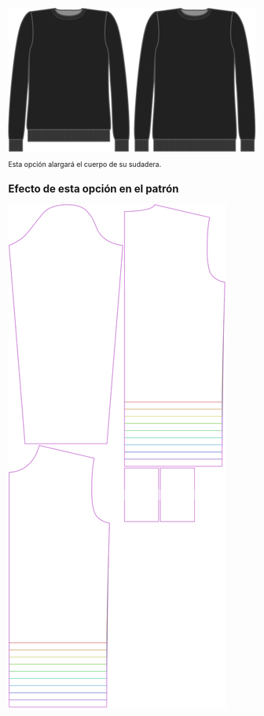 ![Bonus de longitud](lengthbonus.svg)

Esta opción alargará el cuerpo de su sudadera.


## Efecto de esta opción en el patrón
![Esta imagen muestra el efecto de esta opción superponiendo varias variantes que tienen un valor diferente para esta opción](sven_lengthbonus_sample.svg "Efecto de esta opción en el patrón")